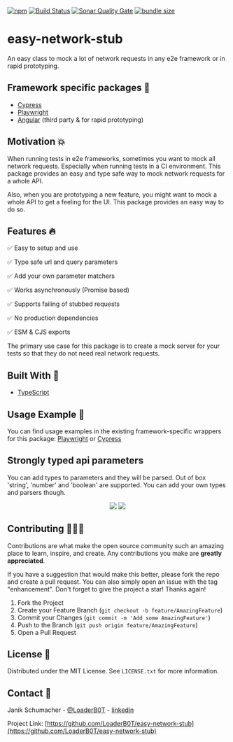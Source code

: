 [![npm](https://img.shields.io/npm/v/easy-network-stub?color=%2300d26a&style=for-the-badge)](https://www.npmjs.com/package/easy-network-stub)
[![Build Status](https://img.shields.io/github/actions/workflow/status/LoaderB0T/easy-network-stub/build.yml?branch=main&style=for-the-badge)](https://github.com/LoaderB0T/easy-network-stub/actions/workflows/build.yml)
[![Sonar Quality Gate](https://img.shields.io/sonar/quality_gate/LoaderB0T_easy-network-stub?server=https%3A%2F%2Fsonarcloud.io&style=for-the-badge)](https://sonarcloud.io/summary/new_code?id=LoaderB0T_easy-network-stub)
[![bundle size](https://img.shields.io/bundlephobia/minzip/easy-network-stub?color=%23FF006F&label=Bundle%20Size&style=for-the-badge)](https://bundlephobia.com/package/easy-network-stub)

# easy-network-stub

An easy class to mock a lot of network requests in any e2e framework or in rapid prototyping.

## Framework specific packages 🧪

- [Cypress](https://github.com/LoaderB0T/cypress-easy-network-stub)
- [Playwright](https://github.com/LoaderB0T/playwright-easy-network-stub)
- [Angular](https://github.com/MaSch0212/ng-httpclient-easy-network-stub) (third party & for rapid prototyping)

## Motivation 💥

When running tests in e2e frameworks, sometimes you want to mock all network requests. Especially when running tests in a CI environment. This package provides an easy and type safe way to mock network requests for a whole API.

Also, when you are prototyping a new feature, you might want to mock a whole API to get a feeling for the UI. This package provides an easy way to do so.

## Features 🔥

✅ Easy to setup and use

✅ Type safe url and query parameters

✅ Add your own parameter matchers

✅ Works asynchronously (Promise based)

✅ Supports failing of stubbed requests

✅ No production dependencies

✅ ESM & CJS exports

The primary use case for this package is to create a mock server for your tests so that they do not need real network requests.

## Built With 🔧

- [TypeScript](https://www.typescriptlang.org/)

## Usage Example 🚀

You can find usage examples in the existing framework-specific wrappers for this package: [Playwright](https://github.com/LoaderB0T/playwright-easy-network-stub) or [Cypress](https://github.com/LoaderB0T/cypress-easy-network-stub)

## Strongly typed api parameters

You can add types to parameters and they will be parsed. Out of box 'string', 'number' and 'boolean' are supported. You can add your own types and parsers though.

<p align="center">
<img src="https://user-images.githubusercontent.com/37637338/162327029-994ce009-d1ab-45cc-ab86-d1e21a0d1a6e.png">
<img src="https://user-images.githubusercontent.com/37637338/162327040-a45381a1-652d-4838-91ae-7dc405bd9ff4.png">
</p>

## Contributing 🧑🏻‍💻

Contributions are what make the open source community such an amazing place to learn, inspire, and create. Any contributions you make are **greatly appreciated**.

If you have a suggestion that would make this better, please fork the repo and create a pull request. You can also simply open an issue with the tag "enhancement".
Don't forget to give the project a star! Thanks again!

1. Fork the Project
2. Create your Feature Branch (`git checkout -b feature/AmazingFeature`)
3. Commit your Changes (`git commit -m 'Add some AmazingFeature'`)
4. Push to the Branch (`git push origin feature/AmazingFeature`)
5. Open a Pull Request

## License 🔑

Distributed under the MIT License. See `LICENSE.txt` for more information.

## Contact 📧

Janik Schumacher - [@LoaderB0T](https://twitter.com/LoaderB0T) - [linkedin](https://www.linkedin.com/in/janikschumacher/)

Project Link: [https://github.com/LoaderB0T/easy-network-stub](https://github.com/LoaderB0T/easy-network-stub)
